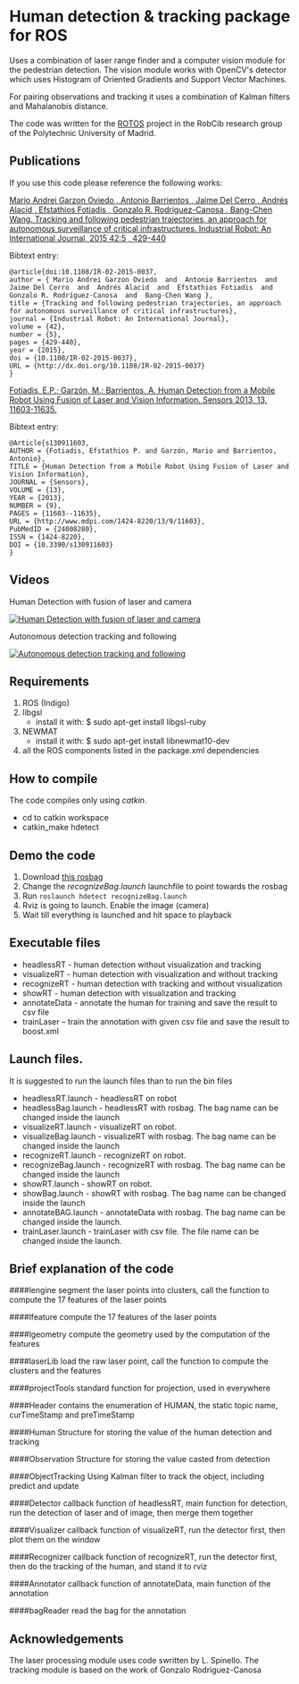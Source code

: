 Human detection & tracking package for ROS
=======

Uses a combination of laser range finder and a computer vision module for the pedestrian detection. The vision module works with OpenCV's detector which uses Histogram of Oriented Gradients and Support Vector Machines.

For pairing observations and tracking it uses a combination of Kalman filters and Mahalanobis distance.

The code was written for the [ROTOS](http://robcib.etsii.upm.es/) project in the RobCib research group of the Polytechnic University of Madrid.

## Publications

If you use this code please reference the following works:

[Mario Andrei Garzon Oviedo , Antonio Barrientos , Jaime Del Cerro , Andrés Alacid , Efstathios Fotiadis , Gonzalo R. Rodríguez-Canosa , Bang-Chen Wang. Tracking and following pedestrian trajectories, an approach for autonomous surveillance of critical infrastructures. Industrial Robot: An International Journal, 2015 42:5 , 429-440](http://dx.doi.org/10.1108/IR-02-2015-0037)

Bibtext entry:

```
@article{doi:10.1108/IR-02-2015-0037,
author = { Mario Andrei Garzon Oviedo  and  Antonio Barrientos  and  Jaime Del Cerro  and  Andrés Alacid  and  Efstathios Fotiadis  and  Gonzalo R. Rodríguez-Canosa  and  Bang-Chen Wang },
title = {Tracking and following pedestrian trajectories, an approach for autonomous surveillance of critical infrastructures},
journal = {Industrial Robot: An International Journal},
volume = {42},
number = {5},
pages = {429-440},
year = {2015},
doi = {10.1108/IR-02-2015-0037},
URL = {http://dx.doi.org/10.1108/IR-02-2015-0037}
}
```


[Fotiadis, E.P.; Garzón, M.; Barrientos, A.	Human Detection from a Mobile Robot Using Fusion of Laser and Vision Information. Sensors 2013, 13, 11603-11635.](http://www.mdpi.com/1424-8220/13/9/11603)

Bibtext entry:

```
@Article{s130911603,
AUTHOR = {Fotiadis, Efstathios P. and Garzón, Mario and Barrientos, Antonio},
TITLE = {Human Detection from a Mobile Robot Using Fusion of Laser and Vision Information},
JOURNAL = {Sensors},
VOLUME = {13},
YEAR = {2013},
NUMBER = {9},
PAGES = {11603--11635},
URL = {http://www.mdpi.com/1424-8220/13/9/11603},
PubMedID = {24008280},
ISSN = {1424-8220},
DOI = {10.3390/s130911603}
}
```

## Videos

Human Detection with fusion of laser and camera

[![Human Detection with fusion of laser and camera](http://img.youtube.com/vi/W84ERQ0LYjM/0.jpg)](http://www.youtube.com/watch?v=W84ERQ0LYjM)

Autonomous detection tracking and following

[![Autonomous detection tracking and following](http://img.youtube.com/vi/gqlUAyLwUE4/0.jpg)](http://www.youtube.com/watch?v=gqlUAyLwUE4)


## Requirements
 1. ROS (Indigo)
 2. libgsl
    -  install it with:
          $ sudo apt-get install libgsl-ruby
 3. NEWMAT
    -  install it with: 
          $ sudo apt-get install libnewmat10-dev   
 4. all the ROS components listed in the package.xml dependencies
 
## How to compile

The code compiles only using *catkin*.

* cd to catkin workspace
* catkin_make hdetect

## Demo the code
 1. Download [this rosbag](https://www.dropbox.com/s/szi5szgs12amv99/moving7.bag?dl=0)
 2. Change the *recognizeBag.launch* launchfile to point towards the rosbag
 3. Run ```roslaunch hdetect recognizeBag.launch```
 4. Rviz is going to launch. Enable the image (camera)
 5. Wait till everything is launched and hit space to playback

## Executable files

* headlessRT - human detection without visualization and tracking
* visualizeRT - human detection with visualization and without tracking
* recognizeRT - human detection with tracking and without visualization
* showRT - human detection with visualization and tracking
* annotateData - annotate the human for training and save the result to csv file
* trainLaser – train the annotation with given csv file and save the result to boost.xml

## Launch files. 

It is suggested to run the launch files than to run the bin files

* headlessRT.launch - headlessRT on robot
* headlessBag.launch - headlessRT with rosbag. The bag name can be changed inside the launch
* visualizeRT.launch - visualizeRT on robot.
* visualizeBag.launch - visualizeRT with rosbag. The bag name can be changed inside the launch
* recognizeRT.launch - recognizeRT on robot.
* recognizeBag.launch - recognizeRT with rosbag. The bag name can be changed inside the launch
* showRT.launch - showRT on robot.
* showBag.launch - showRT with rosbag. The bag name can be changed inside the launch
* annotateBAG.launch - annotateData with rosbag. The bag name can be changed inside the launch.
* trainLaser.launch - trainLaser with csv file. The file name can be changed inside the launch.

## Brief explanation of the code

####lengine
segment the laser points into clusters, call the function to compute the 17 features of the laser points

####lfeature
compute the 17 features of the laser points

####lgeometry
compute the geometry used by the computation of the features

####laserLib
load the raw laser point, call the function to compute the clusters and the features

####projectTools
standard function for projection, used in everywhere

####Header
contains the enumeration of HUMAN, the static topic name, curTimeStamp and preTimeStamp


####Human
Structure for storing the value of the human detection and tracking

####Observation
Structure for storing the value casted from detection

####ObjectTracking
Using Kalman filter to track the object, including predict and update

####Detector
callback function of headlessRT, main function for detection, run the detection of laser and of image, then merge them together

####Visualizer
callback function of visualizeRT, run the detector first, then plot them on the window

####Recognizer
callback function of recognizeRT, run the detector first, then do the tracking of the human, and stand it to rviz

####Annotator
callback function of annotateData, main function of the annotation

####bagReader
read the bag for the annotation 
 
## Acknowledgements

The laser processing module uses code swritten by L. Spinello.  The tracking module is based on the work of Gonzalo Rodriguez-Canosa
